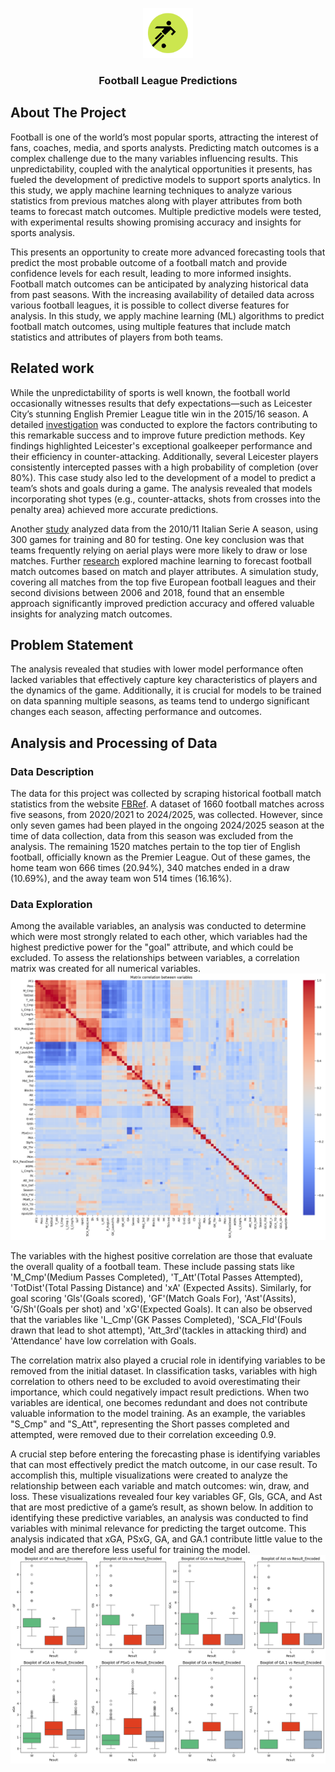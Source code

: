 <!-- PROJECT LOGO -->
<p align="center">
    <img src="images/favicon.svg" alt="Logo" width="80" height="80">
  <h3 align="center">Football League Predictions</h3>
</p>

<!-- ABOUT THE PROJECT -->

## About The Project
Football is one of the world’s most popular sports, attracting the interest of fans, coaches, media, and sports analysts. Predicting match outcomes is a complex challenge due to the many variables influencing results. This unpredictability, coupled with the analytical opportunities it presents, has fueled the development of predictive models to support sports analytics. In this study, we apply machine learning techniques to analyze various statistics from previous matches along with player attributes from both teams to forecast match outcomes. Multiple predictive models were tested, with experimental results showing promising accuracy and insights for sports analysis.

This presents an opportunity to create more advanced forecasting tools that predict the most probable outcome of a football match and provide confidence levels for each result, leading to more informed insights. Football match outcomes can be anticipated by analyzing historical data from past seasons. With the increasing availability of detailed data across various football leagues, it is possible to collect diverse features for analysis. In this study, we apply machine learning (ML) algorithms to predict football match outcomes, using multiple features that include match statistics and attributes of players from both teams.

## Related work
While the unpredictability of sports is well known, the football world occasionally witnesses results that defy expectations—such as Leicester City’s stunning English Premier League title win in the 2015/16 season. A detailed <a href="https://dl.acm.org/doi/10.1145/3097983.3098121">investigation</a> was conducted to explore the factors contributing to this remarkable success and to improve future prediction methods. Key findings highlighted Leicester's exceptional goalkeeper performance and their efficiency in counter-attacking. Additionally, several Leicester players consistently intercepted passes with a high probability of completion (over 80%). This case study also led to the development of a model to predict a team’s shots and goals during a game. The analysis revealed that models incorporating shot types (e.g., counter-attacks, shots from crosses into the penalty area) achieved more accurate predictions.

Another <a href="https://www.researchgate.net/publication/257569396_Football_Mining_with_R">study</a> analyzed data from the 2010/11 Italian Serie A season, using 300 games for training and 80 for testing. One key conclusion was that teams frequently relying on aerial plays were more likely to draw or lose matches. Further <a href="https://www.mdpi.com/2076-3417/10/1/46">research</a> explored machine learning to forecast football match outcomes based on match and player attributes. A simulation study, covering all matches from the top five European football leagues and their second divisions between 2006 and 2018, found that an ensemble approach significantly improved prediction accuracy and offered valuable insights for analyzing match outcomes.

## Problem Statement
The analysis revealed that studies with lower model performance often lacked variables that effectively capture key characteristics of players and the dynamics of the game. Additionally, it is crucial for models to be trained on data spanning multiple seasons, as teams tend to undergo significant changes each season, affecting performance and outcomes.

## Analysis and Processing of Data
### Data Description
The data for this project was collected by scraping historical football match statistics from the website <a href="https://fbref.com/en/comps/9/Premier-League-Stats">FBRef</a>. 
A dataset of 1660 football matches across five seasons, from 2020/2021 to 2024/2025, was collected. However, since only seven games had been played in the ongoing 2024/2025 season at the time of data collection, data from this season was excluded from the analysis. The remaining 1520 matches pertain to the top tier of English football, officially known as the Premier League. Out of these games, the home team won 666 times (20.94%), 340 matches ended in a draw (10.69%), and the away team won 514 times (16.16%).

### Data Exploration
Among the available variables, an analysis was conducted to determine which were most strongly related to each other, which variables had the highest predictive power for the "goal" attribute, and which could be excluded. To assess the relationships between variables, a correlation matrix was created for all numerical variables. 
<img src="images/correlation_matrix.png" alt="correlation_matrix">

The variables with the highest positive correlation are those that evaluate the overall quality of a football team. These include passing stats like 'M_Cmp'(Medium Passes Completed), 'T_Att'(Total Passes Attempted), 'TotDist'(Total Passing Distance) and 'xA' (Expected Assits). Similarly, for goal scoring 'Gls'(Goals scored), 'GF'(Match Goals For), 'Ast'(Assits), 'G/Sh'(Goals per shot) and 'xG'(Expected Goals). It can also be observed that the variables like 'L_Cmp'(GK Passes Completed), 'SCA_Fld'(Fouls drawn that lead to shot attempt), 'Att_3rd'(tackles in attacking third) and 'Attendance' have low correlation with Goals.

The correlation matrix also played a crucial role in identifying variables to be removed from the initial dataset. In classification tasks, variables with high correlation to others need to be excluded to avoid overestimating their importance, which could negatively impact result predictions. When two variables are identical, one becomes redundant and does not contribute valuable information to the model training. As an example, the variables "S_Cmp" and "S_Att", representing the Short passes completed and attempted, were removed due to their correlation exceeding 0.9.

A crucial step before entering the forecasting phase is identifying variables that can most effectively predict the match outcome, in our case result. To accomplish this, multiple visualizations were created to analyze the relationship between each variable and match outcomes: win, draw, and loss. These visualizations revealed four key variables GF, Gls, GCA, and Ast that are most predictive of a game’s result, as shown below. In addition to identifying these predictive variables, an analysis was conducted to find variables with minimal relevance for predicting the target outcome. This analysis indicated that xGA, PSxG, GA, and GA.1 contribute little value to the model and are therefore less useful for training the model.
<img src="images/boxplot.png" alt="boxplot">
